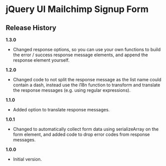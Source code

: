 # jQuery UI Mailchimp Signup Form

## Release History

__1.3.0__

  * Changed response options, so you can use your own functions to build the error / success response message elements, and append the response element yourself.

__1.2.0__

  * Changed code to not split the response message as the list name could contain a dash, instead use the i18n function to transform and translate the response messages (e.g. using regular expressions). 

__1.1.0__

  * Added option to translate response messages.

__1.0.1__

  * Changed to automatically collect form data using serializeArray on the form element, and added code to drop error codes from response messages.

__1.0.0__

  * Initial version.